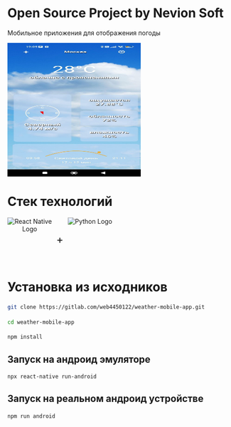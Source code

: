 # Open Source Project by Nevion Soft

Мобильное приложения для отображения погоды

<div align="center" style="display: flex; align-items: center;">
  <img src="./src/image/app_preview.jpg" alt="App preview" width="300" height="300">
</div>

# Стек технологий

<div align="center" style="display: flex; align-items: center;">
  <img src="https://upload.wikimedia.org/wikipedia/commons/a/a7/React-icon.svg" alt="React Native Logo" width="100" height="100">
  <span style="margin: 0 10px; font-size: 24px;">+</span>
  <img src="https://upload.wikimedia.org/wikipedia/commons/4/4c/Typescript_logo_2020.svg" alt="Python Logo" width="100" height="100">
</div>

# Установка из исходников

```bash
git clone https://gitlab.com/web4450122/weather-mobile-app.git

cd weather-mobile-app

npm install
```

## Запуск на андроид эмуляторе 

```bash
npx react-native run-android
```

## Запуск на реальном андроид устройстве

```bash
npm run android
```